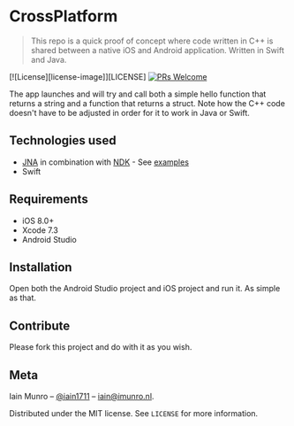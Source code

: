 # CrossPlatform
> This repo is a quick proof of concept where code written in C++ is shared between a native iOS and Android application. Written in Swift and Java.

[![License][license-image]][LICENSE]
[![PRs Welcome](https://img.shields.io/badge/PRs-welcome-brightgreen.svg?style=flat-square)](http://makeapullrequest.com)

The app launches and will try and call both a simple hello function that returns a string and a function that returns a struct. Note how the C++ code doesn't have to be adjusted in order for it to work in Java or Swift.

## Technologies used

- [JNA](https://github.com/java-native-access/jna) in combination with [NDK](https://developer.android.com/ndk/index.html) - See [examples](https://www.eshayne.com/jnaex/index.html)
- Swift

## Requirements

- iOS 8.0+
- Xcode 7.3
- Android Studio

## Installation
Open both the Android Studio project and iOS project and run it. As simple as that.

## Contribute

Please fork this project and do with it as you wish.

## Meta

Iain Munro – [@iain1711](https://twitter.com/iain1711) – iain@imunro.nl.

Distributed under the MIT license. See ``LICENSE`` for more information.